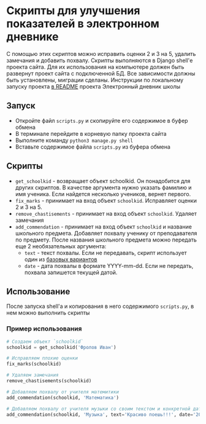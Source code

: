# Скрипты для улучшения показателей в электронном дневнике

С помощью этих скриптов можно исправить оценки 2 и 3 на 5, удалить замечания и добавить похвалу. Cкрипты выполняются
в Django shell'е проекта сайта. Для их использования на компьютере должен быть развернут проект сайта с подключенной БД.
Все зависимости должны быть установлены, миграции сделаны. Инструкции по локальному запуску проекта
[в README](https://github.com/devmanorg/e-diary/blob/master/README.md) проекта Электронный дневник школы

## Запуск

- Откройте файл `scripts.py` и скопируйте его содержимое в буфер обмена
- В терминале перейдите в корневую папку проекта сайта
- Выполните команду `python3 manage.py shell`
- Вставьте содержимое файла `scripts.py` из буфера обмена

## Скрипты
 - `get_schoolkid` - возвращает объект schoolkid. Он понадобится для других скриптов. В качестве аргумента нужно указать
фамилию и имя ученика. Если найдется несколько учеников, вернет первого.
 - `fix_marks` - принимает на вход объект `schoolkid`. Исправляет оценки 2 и 3 на 5.
 - `remove_chastisements` - принимает на вход объект `schoolkid`. Удаляет замечания
 - `add_commendation` - принимает на вход объект `schoolkid` и название школьного предмета. Добавляет похвалу ученику от
преподавателя по предмету. После названия школьного предмета можно передать еще 2 необязательных аргумента:
    - `text` - текст похвалы. Если не передавать, скрипт использует один
    из [базовых вариантов](https://pedsovet.org/beta/article/30-sposobov-pohvalit-ucenika)
    - `date` - дата похвалы в формате YYYY-mm-dd. Если не передать, похвала запишется текущей датой.
 

## Использование
После запуска shell'а и копирования в него содержимого `scripts.py`, в нем можно выполнить скрипты


### Пример использования
```python
# Создаем объект `schoolkid`
schoolkid = get_schoolkid('Фролов Иван')

# Исправляем плохие оценки
fix_marks(schoolkid)

# Удаляем замечания
remove_chastisements(schoolkid)

# Добавляем похвалу от учителя матемитики
add_commendation(schoolkid, 'Математика')

# Добавляем похвалу от учителя музыки со своим текстом и конкретной датой
add_commendation(schoolkid, 'Музыка', text='Красиво поешь!!!', date='2019-04-25' )
```




